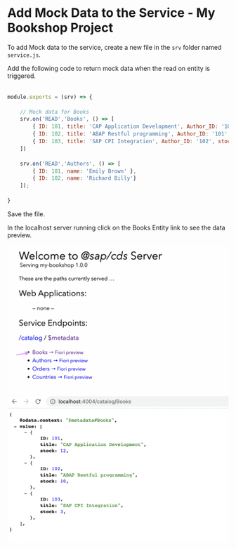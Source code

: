 # Add Mock Data to the Service - My Bookshop Project

To add Mock data to the service, create a new file in the ```srv``` folder named ```service.js```. 

Add the following code to return mock data when the read on entity is triggered.

```javascript

module.exports = (srv) => {

    // Mock data for Books 
    srv.on('READ','Books', () => [
        { ID: 101, title: 'CAP Application Development', Author_ID: '101', stock: 12 },
        { ID: 102, title: 'ABAP Restful programming', Author_ID: '101', stock: 10 },
        { ID: 103, title: 'SAP CPI Integration', Author_ID: '102', stock: 3 }
    ])

    srv.on('READ','Authors', () => [
        { ID: 101, name: 'Emily Brown' },
        { ID: 102, name: 'Richard Billy'}
    ]);

}

```

Save the file. 

In the localhost server running click on the Books Entity link to see the data preview. 

<img src="./assets/images/books-entity.png" width="700" />

<img src="./assets/images/books-mock-data.png" width="700" />
